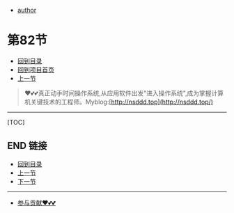 + [author](https://github.com/3293172751)
# 第82节
+ [回到目录](../README.md)
+ [回到项目首页](../../README.md)
+ [上一节](81.md)
> ❤️💕💕真正动手时间操作系统,从应用软件出发"进入操作系统",成为掌握计算机关键技术的工程师。Myblog:[http://nsddd.top](http://nsddd.top/)
---
[TOC]





## END 链接
+ [回到目录](../README.md)
+ [上一节](81.md)
+ [下一节](83.md)
---
+ [参与贡献❤️💕💕](https://github.com/3293172751/Block_Chain/blob/master/Git/git-contributor.md)